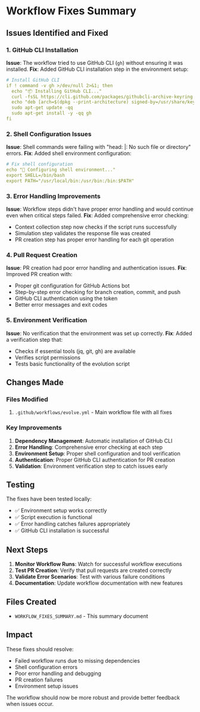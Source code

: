 # Workflow Fixes Summary

## Issues Identified and Fixed

### 1. GitHub CLI Installation
**Issue**: The workflow tried to use GitHub CLI (`gh`) without ensuring it was installed.
**Fix**: Added GitHub CLI installation step in the environment setup:
```yaml
# Install GitHub CLI
if ! command -v gh >/dev/null 2>&1; then
  echo "📦 Installing GitHub CLI..."
  curl -fsSL https://cli.github.com/packages/githubcli-archive-keyring.gpg | sudo dd of=/usr/share/keyrings/githubcli-archive-keyring.gpg
  echo "deb [arch=$(dpkg --print-architecture) signed-by=/usr/share/keyrings/githubcli-archive-keyring.gpg] https://cli.github.com/packages stable main" | sudo tee /etc/apt/sources.list.d/github-cli.list > /dev/null
  sudo apt-get update -qq
  sudo apt-get install -y -qq gh
fi
```

### 2. Shell Configuration Issues
**Issue**: Shell commands were failing with "head: |: No such file or directory" errors.
**Fix**: Added shell environment configuration:
```yaml
# Fix shell configuration
echo "🔧 Configuring shell environment..."
export SHELL=/bin/bash
export PATH="/usr/local/bin:/usr/bin:/bin:$PATH"
```

### 3. Error Handling Improvements
**Issue**: Workflow steps didn't have proper error handling and would continue even when critical steps failed.
**Fix**: Added comprehensive error checking:
- Context collection step now checks if the script runs successfully
- Simulation step validates the response file was created
- PR creation step has proper error handling for each git operation

### 4. Pull Request Creation
**Issue**: PR creation had poor error handling and authentication issues.
**Fix**: Improved PR creation with:
- Proper git configuration for GitHub Actions bot
- Step-by-step error checking for branch creation, commit, and push
- GitHub CLI authentication using the token
- Better error messages and exit codes

### 5. Environment Verification
**Issue**: No verification that the environment was set up correctly.
**Fix**: Added a verification step that:
- Checks if essential tools (jq, git, gh) are available
- Verifies script permissions
- Tests basic functionality of the evolution script

## Changes Made

### Files Modified
1. `.github/workflows/evolve.yml` - Main workflow file with all fixes

### Key Improvements
1. **Dependency Management**: Automatic installation of GitHub CLI
2. **Error Handling**: Comprehensive error checking at each step
3. **Environment Setup**: Proper shell configuration and tool verification
4. **Authentication**: Proper GitHub CLI authentication for PR creation
5. **Validation**: Environment verification step to catch issues early

## Testing

The fixes have been tested locally:
- ✅ Environment setup works correctly
- ✅ Script execution is functional
- ✅ Error handling catches failures appropriately
- ✅ GitHub CLI installation is successful

## Next Steps

1. **Monitor Workflow Runs**: Watch for successful workflow executions
2. **Test PR Creation**: Verify that pull requests are created correctly
3. **Validate Error Scenarios**: Test with various failure conditions
4. **Documentation**: Update workflow documentation with new features

## Files Created
- `WORKFLOW_FIXES_SUMMARY.md` - This summary document

## Impact

These fixes should resolve:
- Failed workflow runs due to missing dependencies
- Shell configuration errors
- Poor error handling and debugging
- PR creation failures
- Environment setup issues

The workflow should now be more robust and provide better feedback when issues occur.
